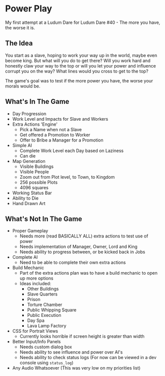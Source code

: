 # Power Play
My first attempt at a Ludum Dare
for Ludum Dare #40 - The more you have, the worse it is.


## The Idea
You start as a slave, hoping to work your way up in the world, maybe even become king. But what will you do to get there? Will you work hard and honestly claw your way to the top or will you let your power and influence corrupt you on the way? What lines would you cross to get to the top?

The game's goal was to test if the more power you have, the worse your morals would be.

## What's In The Game
- Day Progression
- Work Level and Impacts for Slave and Workers
- Extra Actions 'Engine'
  - Pick a Name when not a Slave
  - Get offered a Promotion to Worker
  - Offer to Bribe a Manager for a Promotion
- Simple AI
  - Complete Work Level each Day based on Laziness
  - Can die
- Map Generation
  - Visible Buildings
  - Visible People
  - Zoom out from Plot level, to Town, to Kingdom
  - 256 possible Plots
  - 4096 squares
- Working Status Bar
- Ability to Die
- Hand Drawn Art

## What's Not In The Game
- Proper Gameplay
  - Needs more (read BASICALLY ALL) extra actions to test use of power
  - Needs implementation of Manager, Owner, Lord and King
  - Needs ability to progress between, or be kicked back in Jobs
- Complete AI
  - Need to be able to complete their own extra actions
- Build Mechanic
  - Part of the extra actions plan was to have a build mechanic to open up more options
  - Ideas included:
    - Other Buildings
    - Slave Quarters
    - Prison
    - Torture Chamber
    - Public Whipping Square
    - Public Execution
    - Day Spa
    - Lava Lamp Factory
- CSS for Portrait Views
  - Currently looks horrible if screen height is greater than width
- Better Input/Info Panels
  - Needs custom dialog box
  - Needs ability to see influence and power over AI's
  - Needs ability to check status logs (For now can be viewed in a dev console using `status_log`)
- Any Audio Whatsoever (This was very low on my priorities list)